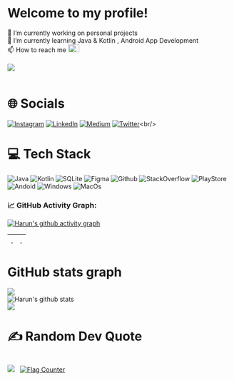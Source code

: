 # Welcome to my profile!
🔭 I’m currently working on personal projects<br>🌱 I’m currently learning Java & Kotlin , Android App Development<br> 📫 How to reach me  <a href="mailto:harunuyan6@gmail.com" target="_blank<"><img src="https://img.icons8.com/external-justicon-flat-justicon/64/000000/external-gmail-social-media-justicon-flat-justicon.png" width="25px" height="18px"/></a><br>
<br>
![](https://count.getloli.com/get/@harunuyan.github.readme)</br>
<br>
# 🌐 Socials<br/>
[![Instagram](https://img.shields.io/badge/Instagram-%23E4405F.svg?logo=Instagram&logoColor=white)](https://instagram.com/harunuyan_) [![LinkedIn](https://img.shields.io/badge/LinkedIn-%230077B5.svg?logo=linkedin&logoColor=white)](https://www.linkedin.com/in/harun-uyan-849862227/) [![Medium](https://img.shields.io/badge/Medium-12100E?logo=medium&logoColor=white)](https://medium.com/@harunuyan) [![Twitter](https://img.shields.io/badge/Twitter-%231DA1F2.svg?logo=Twitter&logoColor=white)](https://twitter.com/harunuyan_)<br/>
# 💻 Tech Stack<br/>
![Java](https://img.shields.io/badge/java-%23ED8B00.svg?style=for-the-badge&logo=java&logoColor=white)
![Kotlin](https://img.shields.io/badge/kotlin-%230095D5.svg?style=for-the-badge&logo=kotlin&logoColor=white)
![SQLite](https://img.shields.io/badge/sqlite-%2307405e.svg?style=for-the-badge&logo=sqlite&logoColor=white) 
![Figma](https://img.shields.io/badge/figma-%23F24E1E.svg?style=for-the-badge&logo=figma&logoColor=white)
![Github](https://img.shields.io/badge/GitHub-100000?style=for-the-badge&logo=github&logoColor=white)
![StackOverflow](https://img.shields.io/badge/Stack_Overflow-FE7A16?style=for-the-badge&logo=stack-overflow&logoColor=white)
![PlayStore](https://img.shields.io/badge/Google_Play-414141?style=for-the-badge&logo=google-play&logoColor=white)
![Andoid](https://img.shields.io/badge/Android-3DDC84?style=for-the-badge&logo=android&logoColor=white)
![Windows](https://img.shields.io/badge/Windows-0078D6?style=for-the-badge&logo=windows&logoColor=white)
![MacOs](https://img.shields.io/badge/mac%20os-000000?style=for-the-badge&logo=apple&logoColor=white)
### 📈 GitHub Activity Graph:
[![Harun's github activity graph](https://github-readme-activity-graph.cyclic.app/graph?username=harunuyan&theme=github-compact)](https://github.com/harunuyan/github-readme-activity-graph)

| .                                                                                                                                       | .                                                                                                                         |
|-----------------------------------------------------------------------------------------------------------------------------------------|---------------------------------------------------------------------------------------------------------------------------|
# GitHub stats graph
![](https://github-readme-stats-sigma-five.vercel.app/api?username=harunuyan&theme=radical&hide_border=false&include_all_commits=true&count_private=true)<br/>
![Harun's github stats](https://github-readme-stats.vercel.app/api/top-langs/?username=harunuyan&theme=radical&layout=compact)<br/>
<img src="https://github-readme-streak-stats.herokuapp.com/?user=harunuyan"></img><br/>
# ✍️ Random Dev Quote<br/>
<br>![](https://quotes-github-readme.vercel.app/api?type=vetical&theme=tokyonight) &nbsp;
<a href="https://info.flagcounter.com/UOif"><img src="https://s11.flagcounter.com/map/UOif/size_s/txt_000000/border_CCCCCC/pageviews_1/viewers_0/flags_0/" alt="Flag Counter" border="0"></a>
